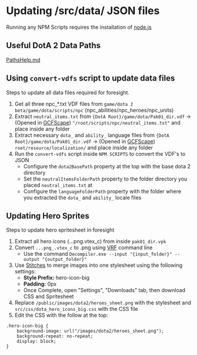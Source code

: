 # Updating /src/data/ JSON files

Running any NPM Scripts requires the installation of [node.js](https://nodejs.org/en/)

## Useful DotA 2 Data Paths

[PathsHelp.md](../src/data/dota2/readme.md)

## Using ```convert-vdfs``` script to update data files

Steps to update all data files required for foresight.

1. Get all three npc_*.txt VDF files from ```game/dota 2 beta/game/dota/scripts/npc``` (npc_abilities/npc_heroes/npc_units)
2. Extract ```neutral_items.txt``` from ```{DotA Root}/game/dota/Pak01_dir.vdf``` -> (Opened in [GCFScape](https://developer.valvesoftware.com/wiki/GCFScape)) ```"/root/scripts/npc/neutral_items.txt"``` and place inside any folder
3. Extract necessary ```dota_``` and ```ability_``` language files from ```{DotA Root}/game/dota/Pak01_dir.vdf``` -> (Opened in [GCFScape](https://developer.valvesoftware.com/wiki/GCFScape)) ```root/resource/localization/``` and place inside any folder
4. Run the ```convert-vdfs``` script inside ```NPM SCRIPTS``` to convert the VDF's to JSON
    * Configure the ```dota2BasePath``` property at the top with the base dota 2 directory
    * Set the ```neutralItemsFolderPath``` property to the folder directory you placed ```neutral_items.txt``` at
    * Configure the ```languageFolderPath``` property with the folder where you extracted the ```dota_``` and ```ability_``` locale files

## Updating Hero Sprites

Steps to update hero spritesheet in foresight

1. Extract all hero icons (...png.vtex_c) from inside ```pak01_dir.vpk```
2. Convert ```...png_.vtex_c``` to .png using [VRF](https://vrf.steamdb.info/) command line
    * Use the command ```Decompiler.exe --input "{input_folder}" --output "{output_folder}"```
3. Use [Stitches](https://draeton.github.io/stitches/) to merge images into one stylesheet using the following settings:
    * **Style Prefix:** hero-icon-big
    * **Padding:** 0px
    - Once Complete,  open "Settings", "Downloads" tab, then download CSS and Spritesheet
4. Replace ```/public/images/dota2/heroes_sheet.png``` with the stylesheet and ```src/css/dota_hero_icons_big.css``` with the CSS file
5. Edit the CSS with the follow at the top:
```
.hero-icon-big {
    background-image: url("/images/dota2/heroes_sheet.png");
    background-repeat: no-repeat;
    display: block;
}
```